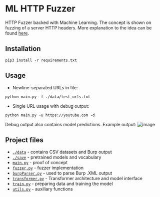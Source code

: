# ML HTTP Fuzzer
HTTP Fuzzer backed with Machine Learning. The concept is shown on fuzzing of a server HTTP headers. More explanation to the idea can be found [here](./DOC.md).

## Installation
```
pip3 install -r requirements.txt
```
## Usage
* Newline-separated URLs in file:
```
python main.py -f ./data/test_urls.txt
```

* Single URL usage with debug output:
```
python main.py -u https://youtube.com -d
```
Debug output also contains model predictions. Example output:
![image](https://user-images.githubusercontent.com/43439351/111935941-a1135d00-8ad5-11eb-8748-d8d29d750f64.png)

## Project files
* [`./data`](./data) - contains CSV datasets and Burp output
* [`./save`](./save) - pretrained models and vocabulary
* [`main.py`](./main.py) - proof of concept
* [`fuzzer.py`](./fuzzer.py) - fuzzer implementation
* [`burpParser.py`](./burpParser.py) - used to parse Burp .XML output
* [`transformer.py`](./transformer.py) - Transformer architecture and model interface
* [`train.py`](./train.py) - preparing data and training the model
* [`utils.py`](./utils.py) - auxiliary functions
